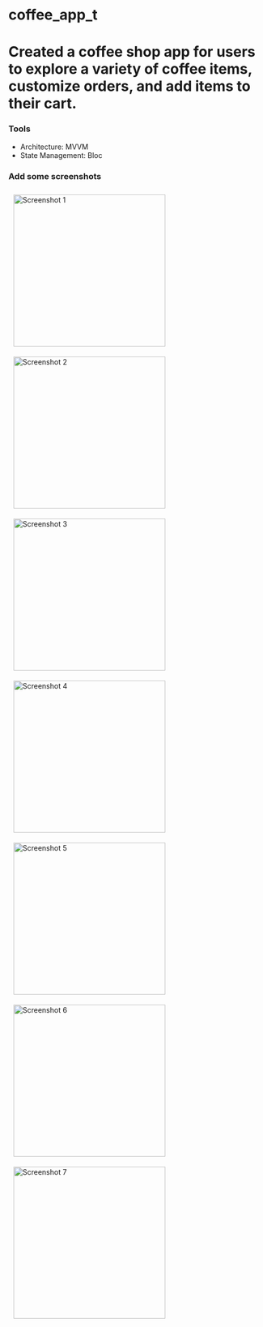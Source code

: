 # coffee_app_t

# Created a coffee shop app for users to explore a variety of coffee items, customize orders, and add items to their cart.
### Tools
- Architecture: MVVM
- State Management: Bloc

### Add some screenshots

<img src="https://github.com/user-attachments/assets/8e629093-a298-4121-ba26-4b0073f52707" alt="Screenshot 1" width="300" style="margin: 10px;">

<img src="https://github.com/user-attachments/assets/893f77b4-2be4-4900-a765-4f7af1e1b0b4" alt="Screenshot 2" width="300" style="margin: 10px;">

<img src="https://github.com/user-attachments/assets/f15e3493-ecf0-4ab3-8407-e38781b8f68a" alt="Screenshot 3" width="300" style="margin: 10px;">

<img src="https://github.com/user-attachments/assets/635c6767-e310-49ef-b20b-7ed85daefb1b" alt="Screenshot 4" width="300" style="margin: 10px;">

<img src="https://github.com/user-attachments/assets/9112e9fe-d70c-4cca-a7dd-f49cc989018b" alt="Screenshot 5" width="300" style="margin: 10px;">

<img src="https://github.com/user-attachments/assets/4bb8e09a-1119-4585-87a1-a9e6e2642e0c" alt="Screenshot 6" width="300" style="margin: 10px;">

<img src="https://github.com/user-attachments/assets/4a7b6ca5-f2db-4cf1-b4c4-7b581ad73dca" alt="Screenshot 7" width="300" style="margin: 10px;">
